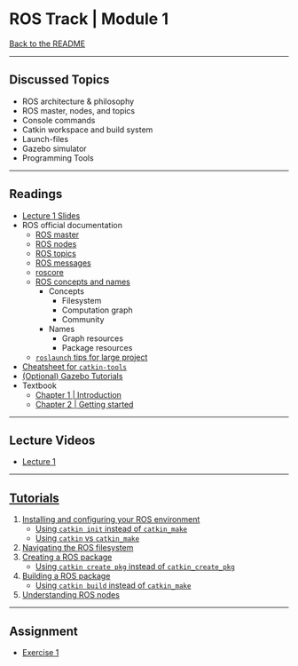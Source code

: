 # ROS Track | Module 1
[Back to the README](README.md)

---
## Discussed Topics
* ROS architecture & philosophy
* ROS master, nodes, and topics
* Console commands
* Catkin workspace and build system
* Launch-​files
* Gazebo simulator
* Programming Tools

---
## Readings
* [Lecture 1 Slides](readings/lecture1.pdf)
* ROS official documentation
    * [ROS master](http://wiki.ros.org/Master)
    * [ROS nodes](http://wiki.ros.org/Nodes)
    * [ROS topics](http://wiki.ros.org/Topics)
    * [ROS messages](http://wiki.ros.org/Messages)
    * [roscore](http://wiki.ros.org/roscore)
    * [ROS concepts and names](http://wiki.ros.org/ROS/Concepts)
        * Concepts
            * Filesystem
            * Computation graph
            * Community
        * Names
            * Graph resources
            * Package resources
    * [`roslaunch` tips for large project](http://wiki.ros.org/roslaunch/Tutorials/Roslaunch%20tips%20for%20larger%20projects)
* [Cheatsheet for `catkin-tools`](https://catkin-tools.readthedocs.io/en/latest/cheat_sheet.html)
* [(Optional) Gazebo Tutorials](http://www.gazebosim.org/tutorials)
* Textbook 
    * [Chapter 1 | Introduction](https://www.cse.sc.edu/~jokane/agitr/agitr-letter-intro.pdf)
    * [Chapter 2 | Getting started](https://www.cse.sc.edu/~jokane/agitr/agitr-letter-start.pdf)

---
## Lecture Videos
* [Lecture 1](https://youtu.be/0BxVPCInS3M?list=PLE-BQwvVGf8HOvwXPgtDfWoxd4Cc6ghiP)

---
## [Tutorials](http://wiki.ros.org/ROS/Tutorials)
1. [Installing and configuring your ROS environment](http://wiki.ros.org/ROS/Tutorials/InstallingandConfiguringROSEnvironment)
    * [Using `catkin init` instead of `catkin_make`](https://catkin-tools.readthedocs.io/en/latest/verbs/catkin_init.html)
    * [Using `catkin` vs `catkin_make`](https://catkin-tools.readthedocs.io/en/latest/migration.html#important-distinctions-between-catkin-make-and-catkin-build)
2. [Navigating the ROS filesystem](http://wiki.ros.org/ROS/Tutorials/InstallingandConfiguringROSEnvironment)
3. [Creating a ROS package](http://wiki.ros.org/ROS/Tutorials/CreatingPackage)
    * [Using `catkin create pkg` instead of `catkin_create_pkg`](https://catkin-tools.readthedocs.io/en/latest/verbs/catkin_create.html)
4. [Building a ROS package](http://wiki.ros.org/ROS/Tutorials/BuildingPackages)
    * [Using `catkin build` instead of `catkin_make`](https://catkin-tools.readthedocs.io/en/latest/verbs/catkin_build.html)
5. [Understanding ROS nodes](http://wiki.ros.org/ROS/Tutorials/UnderstandingNodes)

---
## Assignment
* [Exercise 1](assignments/exercise1.pdf)